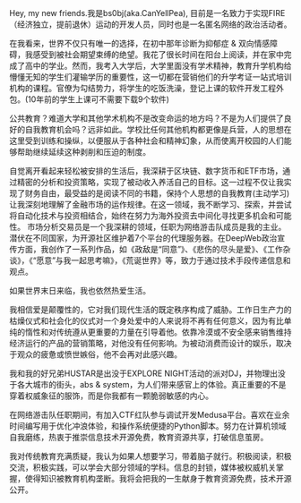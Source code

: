 Hey, my new friends.我是bs0bj(aka.CanYellPea), 目前是一名致力于实现FIRE（经济独立，提前退休）运动的开发人员，同时也是一名匿名网络的政治活动者。

在我看来，世界不仅只有唯一的选择，在初中那年诊断为抑郁症 & 双向情感障碍，我感受到被社会期望束缚的绝望。我花了很长时间在阳台上阅读，并在家中完成了高中的学业。然而，我考入大学后，大学里面没有学术精神，教育升学机构给懵懂无知的学生们灌输学历的重要性，这一切都在营销他们的升学考证一站式培训机构的课程。官僚为勾结势力，将学生的吃饭洗澡，登记上课的软件开发工程外包。(10年前的学生上课可不需要下载9个软件)

公共教育？难道大学和其他学术机构不是改变命运的地方吗？不是为人们提供了良好的自我教育机会吗？远非如此。学校比任何其他机构都更像是兵营，人的思想在这里受到训练和操纵，以便服从于各种社会和精神幻象，从而使离开校园的人们能够帮助继续延续这种剥削和压迫的制度。

自觉离开看起来轻松被安排的生活后，我深耕于区块链、数字货币和ETF市场，通过精密的分析和投资策略，实现了被动收入养活自己的目标。这一过程不仅让我实现了财务自由，最受益的是阅读不同的书籍，保持个人思想的自我教育(主动学习)让我深刻地理解了金融市场的运作规律。在这一领域，我不断学习、探索，并尝试将自动化技术与投资相结合，始终在努力为海外投资去中间化寻找更多机会和可能性。
市场分析交易员是一个我深耕的领域，任职为网络游击队成员是我的主业。潜伏在不同国家，为开源社区维护着7个平台的代理服务器。在DeepWeb政治宣传方面，我创作了一系列作品，如《政敌是“同意”》、《悲伤的尽头是爱》、《工作杂谈》，《“愿意”与我一起思考嘛》，《荒诞世界》等，致力于通过技术手段传递信息和观点。

如果世界末日来临，我也依然热爱生活。

我相信爱是颠覆性的，它对我们现代生活的既定秩序构成了威胁。工作日生产力的枯燥仪式和社会化的仪式对一个身处爱中的人来说将不再有任何意义，因为有比单纯的惰性和对传统遵从更重要的力量在引导着他。依靠冷漠或不安全感来销售维持经济运行的产品的营销策略，对他没有任何影响。为被动消费而设计的娱乐，取决于观众的疲惫或愤世嫉俗，他不会再对此感兴趣。

我和我的好兄弟HUSTAR是出没于EXPLORE NIGHT活动的派对DJ，并物理出没于各大城市的街头，abs & system，为人们带来感官上的体验。真正重要的不是穿着权威象征的服饰，而是你我都有一颗脆弱敏感的内心。

在网络游击队任职期间，有加入CTF红队参与调试开发Medusa平台。喜欢在业余时间编写用于优化冲浪体验，和操作系统便捷的Python脚本。努力在计算机领域自我磨练，热衷于推崇信息技术开源免费，教育资源共享，打破信息茧房。

我对传统教育充满质疑，我认为如果人想要学习，带着脑子就行。积极阅读，积极交流，积极实践，可以学会大部分领域的学科。信息的封锁，媒体被权威机关掌握，使得知识被教育机构垄断。我将会把我的一生献身于教育资源免费，技术开源公开。
